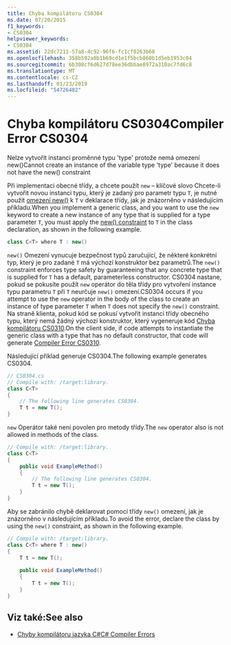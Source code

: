 ```yaml
---
title: Chyba kompilátoru CS0304
ms.date: 07/20/2015
f1_keywords:
- CS0304
helpviewer_keywords:
- CS0304
ms.assetid: 22dc7211-57a8-4c92-96f6-fc1cf0263b68
ms.openlocfilehash: 358b592a8b1b69cd1e1f5bcb860b1d5eb1953c04
ms.sourcegitcommit: 6b308cf6d627d78ee36dbbae8972a310ac7fd6c8
ms.translationtype: MT
ms.contentlocale: cs-CZ
ms.lasthandoff: 01/23/2019
ms.locfileid: "54726482"
---
```

# <a name="compiler-error-cs0304"></a><span data-ttu-id="6097d-102">Chyba kompilátoru CS0304</span><span class="sxs-lookup"><span data-stu-id="6097d-102">Compiler Error CS0304</span></span>

<span data-ttu-id="6097d-103">Nelze vytvořit instanci proměnné typu 'type' protože nemá omezení new()</span><span class="sxs-lookup"><span data-stu-id="6097d-103">Cannot create an instance of the variable type 'type' because it does not have the new() constraint</span></span>  
  
 <span data-ttu-id="6097d-104">Při implementaci obecné třídy, a chcete použít `new` – klíčové slovo Chcete-li vytvořit novou instanci typu, který je zadaný pro parametr typu `T`, je nutné použít [omezení new()](../../../csharp/language-reference/keywords/new.md) k `T` v deklarace třídy, jak je znázorněno v následujícím příkladu.</span><span class="sxs-lookup"><span data-stu-id="6097d-104">When you implement a generic class, and you want to use the `new` keyword to create a new instance of any type that is supplied for a type parameter `T`, you must apply the [new() constraint](../../../csharp/language-reference/keywords/new.md) to `T` in the class declaration, as shown in the following example.</span></span>  
  
```csharp  
class C<T> where T : new()  
```  
  
 <span data-ttu-id="6097d-105">`new()` Omezení vynucuje bezpečnost typů zaručující, že některé konkrétní typ, který je pro zadané `T` má výchozí konstruktor bez parametrů.</span><span class="sxs-lookup"><span data-stu-id="6097d-105">The `new()` constraint enforces type safety by guaranteeing that any concrete type that is supplied for `T` has a default, parameterless constructor.</span></span> <span data-ttu-id="6097d-106">CS0304 nastane, pokud se pokusíte použít `new` operátor do těla třídy pro vytvoření instance typu parametru `T` při `T` neurčuje `new()` omezení.</span><span class="sxs-lookup"><span data-stu-id="6097d-106">CS0304 occurs if you attempt to use the `new` operator in the body of the class to create an instance of type parameter `T` when `T` does not specify the `new()` constraint.</span></span> <span data-ttu-id="6097d-107">Na straně klienta, pokud kód se pokusí vytvořit instanci třídy obecného typu, který nemá žádný výchozí konstruktor, který vygeneruje kód [Chyba kompilátoru CS0310](../../../csharp/language-reference/compiler-messages/cs0310.md).</span><span class="sxs-lookup"><span data-stu-id="6097d-107">On the client side, if code attempts to instantiate the generic class with a type that has no default constructor, that code will generate [Compiler Error CS0310](../../../csharp/language-reference/compiler-messages/cs0310.md).</span></span>  
  
 <span data-ttu-id="6097d-108">Následující příklad generuje CS0304.</span><span class="sxs-lookup"><span data-stu-id="6097d-108">The following example generates CS0304.</span></span>  
  
```csharp  
// CS0304.cs  
// Compile with: /target:library.  
class C<T>  
{  
    // The following line generates CS0304.  
    T t = new T();  
}  
```  
  
 <span data-ttu-id="6097d-109">`new` Operátor také není povolen pro metody třídy.</span><span class="sxs-lookup"><span data-stu-id="6097d-109">The `new` operator also is not allowed in methods of the class.</span></span>  
  
```csharp  
// Compile with: /target:library.  
class C<T>  
{  
    public void ExampleMethod()  
    {  
        // The following line generates CS0304.  
        T t = new T();  
    }  
}  
```  
  
 <span data-ttu-id="6097d-110">Aby se zabránilo chybě deklarovat pomocí třídy `new()` omezení, jak je znázorněno v následujícím příkladu.</span><span class="sxs-lookup"><span data-stu-id="6097d-110">To avoid the error, declare the class by using the `new()` constraint, as shown in the following example.</span></span>  
  
```csharp  
// Compile with: /target:library.  
class C<T> where T : new()  
{  
    T t = new T();  
  
    public void ExampleMethod()  
    {  
        T t = new T();  
    }  
}  
```  
  
## <a name="see-also"></a><span data-ttu-id="6097d-111">Viz také:</span><span class="sxs-lookup"><span data-stu-id="6097d-111">See also</span></span>

- [<span data-ttu-id="6097d-112">Chyby kompilátoru jazyka C#</span><span class="sxs-lookup"><span data-stu-id="6097d-112">C# Compiler Errors</span></span>](../../../csharp/language-reference/compiler-messages/index.md)
